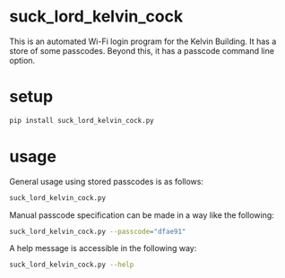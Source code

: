 # suck_lord_kelvin_cock

This is an automated Wi-Fi login program for the Kelvin Building. It has a store of some passcodes. Beyond this, it has a passcode command line option.

# setup

```Bash
pip install suck_lord_kelvin_cock.py
```

# usage

General usage using stored passcodes is as follows:

```Bash
suck_lord_kelvin_cock.py
```

Manual passcode specification can be made in a way like the following:

```Bash
suck_lord_kelvin_cock.py --passcode="dfae91"
```

A help message is accessible in the following way:

```Bash
suck_lord_kelvin_cock.py --help
```
